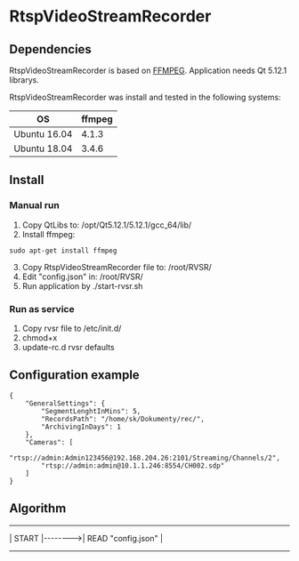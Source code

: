 # RtspVideoStreamRecorder


## Dependencies
RtspVideoStreamRecorder is based on [FFMPEG](https://ffmpeg.org/). Application needs Qt 5.12.1 librarys. 

RtspVideoStreamRecorder was install and tested in the following systems:

| OS           | ffmpeg |
|--------------|--------|
| Ubuntu 16.04 | 4.1.3  |
| Ubuntu 18.04 | 3.4.6  | 

## Install
### Manual run
1. Copy QtLibs to: /opt/Qt5.12.1/5.12.1/gcc_64/lib/
2. Install ffmpeg:
```shell
sudo apt-get install ffmpeg
```
3. Copy RtspVideoStreamRecorder file to: /root/RVSR/
4. Edit "config.json" in: /root/RVSR/
5. Run application by ./start-rvsr.sh

### Run as service
1. Copy rvsr file to /etc/init.d/
2. chmod+x
3. update-rc.d rvsr defaults

## Configuration example
```shell
{
	"GeneralSettings": {
		"SegmentLenghtInMins": 5,
		"RecordsPath": "/home/sk/Dokumenty/rec/",
		"ArchivingInDays": 1
	},
	"Cameras": [
		"rtsp://admin:Admin123456@192.168.204.26:2101/Streaming/Channels/2",
		"rtsp://admin:admin@10.1.1.246:8554/CH002.sdp"
	]
}
```
## Algorithm

---------------         ----------------------
|    START    |-------->| READ "config.json" |
---------------         ----------------------





